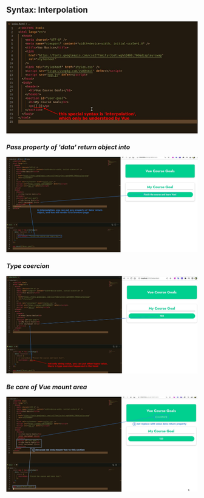 ## **Syntax: Interpolation**

![Alt interpolation syntax](pic/01.jpg)

### _Pass property of 'data' return object into_

![Alt put property of data return obj](pic/02.jpg)

### _Type coercion_

![Alt type coercion](pic/03.jpg)

### _Be care of Vue mount area_

![Alt careful of effect area](pic/04.jpg)

